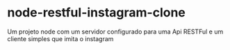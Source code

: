 # node-restful-instagram-clone
Um projeto node com um servidor configurado para uma Api RESTFul e um cliente simples que imita o instagram
